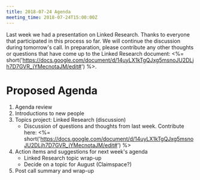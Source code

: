 ```yaml
---
title: 2018-07-24 Agenda
meeting_time: 2018-07-24T15:00:00Z
---
```


Last week we had a presentation on Linked Research. Thanks to everyone that
participated in this process so far. We will continue the discussion during
tomorrow's call. In preparation, please contribute any other thoughts or
questions that have come up to the Linked Research document:  <%=
short('https://docs.google.com/document/d/14uyLX1kTgQJxg5msnoJU2DLjh7D7GVR_jYMecnotaJM/edit#')
%>.

# Proposed Agenda

1. Agenda review
2. Introductions to new people
4. Topics project: Linked Research (discussion)
    - Discussion of questions and thoughts from last week. Contribute here: <%=
    short('https://docs.google.com/document/d/14uyLX1kTgQJxg5msnoJU2DLjh7D7GVR_jYMecnotaJM/edit#')
    %>
6. Action items and suggestions for next week's agenda
    - Linked Research topic wrap-up
    - Decide on a topic for August (Claimspace?)
7. Post call summary and wrap-up

